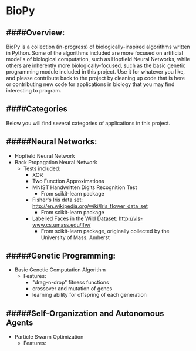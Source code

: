 # BioPy

####Overview:
----
BioPy is a collection (in-progress) of biologically-inspired algorithms written in Python. Some of the algorithms included are more focused on artificial model's of biological computation, such as Hopfield Neural Networks, while others are inherently more biologically-focused, such as the basic genetic programming module included in this project. Use it for whatever you like, and please contribute back to the project by cleaning up code that is here or contributing new code for
applications in biology that you may find interesting to program.

####Categories
----
Below you will find several categories of applications in this project.

#####Neural Networks:
----
- Hopfield Neural Network
- Back Propagation Neural Network
    - Tests included:
        - XOR
        - Two Function Approximations
        - MNIST Handwritten Digits Recognition Test
            - From scikit-learn package
        - Fisher's Iris data set: http://en.wikipedia.org/wiki/Iris_flower_data_set
            - From scikit-learn package
        - Labelled Faces in the Wild Dataset: http://vis-www.cs.umass.edu/lfw/
            - From scikit-learn package, originally collected by the University of Mass. Amherst

#####Genetic Programming:
----
- Basic Genetic Computation Algorithm
    - Features:
        - "drag-n-drop" fitness functions  
        - crossover and mutation of genes
        - learning ability for offspring of each generation

#####Self-Organization and Autonomous Agents
----
- Particle Swarm Optimization
    - Features:

